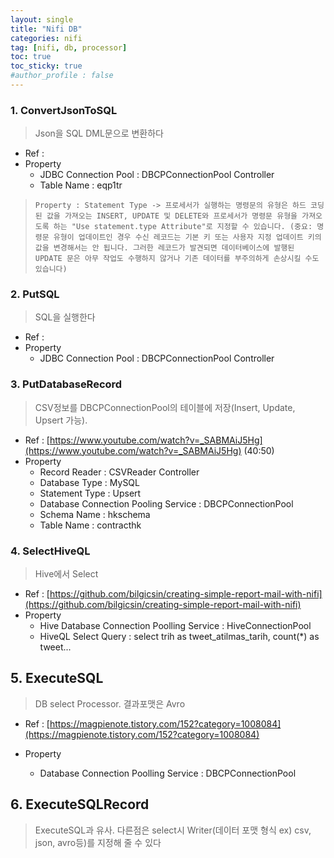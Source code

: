 ```yaml
---
layout: single
title: "Nifi DB"
categories: nifi
tag: [nifi, db, processor]
toc: true
toc_sticky: true
#author_profile : false
---
```




### 1. ConvertJsonToSQL
> Json을 SQL DML문으로 변환하다

* Ref : 
* Property
  - JDBC Connection Pool : DBCPConnectionPool Controller
  - Table Name : eqp1tr 
  

> ```
> Property : Statement Type -> 프로세서가 실행하는 명령문의 유형은 하드 코딩된 값을 가져오는 INSERT, UPDATE 및 DELETE와 프로세서가 명령문 유형을 가져오도록 하는 "Use statement.type Attribute"로 지정할 수 있습니다. (중요: 명령문 유형이 업데이트인 경우 수신 레코드는 기본 키 또는 사용자 지정 업데이트 키의 값을 변경해서는 안 됩니다. 그러한 레코드가 발견되면 데이터베이스에 발행된 UPDATE 문은 아무 작업도 수행하지 않거나 기존 데이터를 부주의하게 손상시킬 수도 있습니다)
> ```



### 2. PutSQL
> SQL을 실행한다

* Ref : 
* Property
  - JDBC Connection Pool : DBCPConnectionPool Controller
  
  
### 3. PutDatabaseRecord
> CSV정보를 DBCPConnectionPool의 테이블에 저장(Insert, Update, Upsert 가능). 

* Ref : [https://www.youtube.com/watch?v=_SABMAiJ5Hg](https://www.youtube.com/watch?v=_SABMAiJ5Hg) (40:50)
* Property
  - Record Reader : CSVReader Controller
  - Database Type : MySQL
  - Statement Type : Upsert
  - Database Connection Pooling Service : DBCPConnectionPool
  - Schema Name : hkschema
  - Table Name : contracthk 
  
  
### 4. SelectHiveQL
> Hive에서 Select

* Ref : [https://github.com/bilgicsin/creating-simple-report-mail-with-nifi](https://github.com/bilgicsin/creating-simple-report-mail-with-nifi)
* Property
  - Hive Database Connection Poolling Service : HiveConnectionPool
  - HiveQL Select Query : select trih as tweet_atilmas_tarih, count(*) as tweet...



## 5. ExecuteSQL

> DB select Processor. 결과포맷은 Avro

- Ref : [https://magpienote.tistory.com/152?category=1008084](https://magpienote.tistory.com/152?category=1008084)

- Property

  - Database Connection Poolling Service : DBCPConnectionPool

  

## 6. ExecuteSQLRecord 

> ExecuteSQL과 유사. 다른점은 select시 Writer(데이터 포맷 형식 ex) csv, json, avro등)를 지정해 줄 수 있다